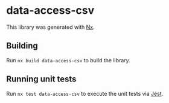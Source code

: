 # data-access-csv

This library was generated with [Nx](https://nx.dev).

## Building

Run `nx build data-access-csv` to build the library.

## Running unit tests

Run `nx test data-access-csv` to execute the unit tests via [Jest](https://jestjs.io).
